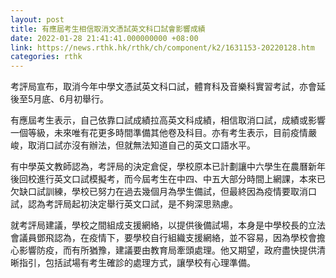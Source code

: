 ```yaml
---
layout: post
title: 有應屆考生相信取消文憑試英文科口試會影響成績
date: 2022-01-28 21:41:41.000000000 +08:00
link: https://news.rthk.hk/rthk/ch/component/k2/1631153-20220128.htm
categories: rthk
---
```


考評局宣布，取消今年中學文憑試英文科口試，體育科及音樂科實習考試，亦會延後至5月底、6月初舉行。

有應屆考生表示，自己依靠口試成績拉高英文科成績，相信取消口試，成績或影響一個等級，未來唯有花更多時間準備其他卷及科目。亦有考生表示，目前疫情嚴峻，取消口試亦沒有辦法，但就無法知道自己的英文口語水平。

有中學英文教師認為，考評局的決定倉促，學校原本已計劃讓中六學生在農曆新年後回校進行英文口試模擬考，而今屆考生在中四、中五大部分時間上網課，本來已欠缺口試訓練，學校已努力在過去幾個月為學生備試，但最終因為疫情要取消口試，認為考評局起初決定舉行英文口試，是不夠深思熟慮。

就考評局建議，學校之間組成支援網絡，以提供後備試場，本身是中學校長的立法會議員鄧飛認為，在疫情下，要學校自行組織支援網絡，並不容易，因為學校會擔心影響防疫，而有所猶豫，建議要由教育局牽頭處理。他又期望，政府盡快提供清晰指引，包括試場有考生確診的處理方式，讓學校有心理準備。
